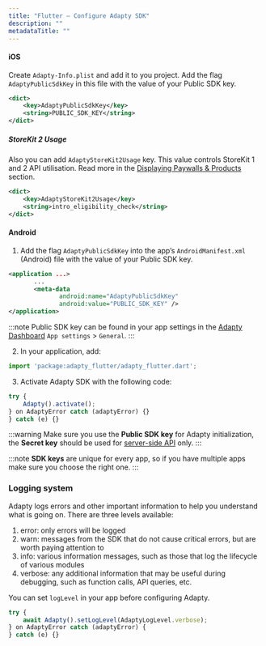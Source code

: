 ```yaml
---
title: "Flutter – Configure Adapty SDK"
description: ""
metadataTitle: ""
---
```


#### iOS

Create `Adapty-Info.plist` and add it to you project. Add the flag `AdaptyPublicSdkKey` in this file with the value of your Public SDK key.

```xml title="title="Adapty-Info.plist""
<dict>
    <key>AdaptyPublicSdkKey</key>
    <string>PUBLIC_SDK_KEY</string>
</dict>
```

##### StoreKit 2 Usage

Also you can add `AdaptyStoreKit2Usage` key. This value controls StoreKit 1 and 2 API utilisation. Read more in the [Displaying Paywalls & Products](https://docs.adapty.io/docs/displaying-products#adapty-sdk-version-250-and-higher) section.

```xml title="title="Adapty-Info.plist""
<dict>
    <key>AdaptyStoreKit2Usage</key>
    <string>intro_eligibility_check</string>
</dict>
```

#### Android

1. Add the flag `AdaptyPublicSdkKey` into the app’s `AndroidManifest.xml` \(Android) file with the value of your Public SDK key. 

```xml title="title="AndroidManifest.xml""
<application ...>
       ...
       <meta-data
              android:name="AdaptyPublicSdkKey"
              android:value="PUBLIC_SDK_KEY" />
</application>
```



:::note
Public SDK key can be found in your app settings in the [Adapty Dashboard](https://app.adapty.io/settings/general) `App settings` > `General`.
:::

2. In your application, add:

```javascript title="title="Flutter""
import 'package:adapty_flutter/adapty_flutter.dart';
```

3. Activate Adapty SDK with the following code:

```javascript title="title="Flutter""
try {
	Adapty().activate();
} on AdaptyError catch (adaptyError) {}
} catch (e) {}
```

:::warning
Make sure you use the **Public SDK key** for Adapty initialization, the **Secret key** should be used for [server-side API](getting-started-with-server-side-api) only.
:::

:::note
**SDK keys** are unique for every app, so if you have multiple apps make sure you choose the right one.
:::

### Logging system

Adapty logs errors and other important information to help you understand what is going on. There are three levels available:

1. error: only errors will be logged
2. warn: messages from the SDK that do not cause critical errors, but are worth paying attention to
3. info: various information messages, such as those that log the lifecycle of various modules
4. verbose: any additional information that may be useful during debugging, such as function calls, API queries, etc.

You can set `logLevel` in your app before configuring Adapty.

```javascript title="title="Flutter""
try {
	await Adapty().setLogLevel(AdaptyLogLevel.verbose);
} on AdaptyError catch (adaptyError) {
} catch (e) {}
```